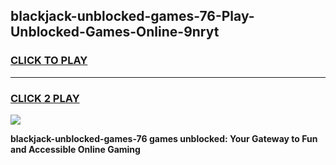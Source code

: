 
## blackjack-unblocked-games-76-Play-Unblocked-Games-Online-9nryt
<h3>
<a href="https://premium76.site?title=blackjack-unblocked-games-76&ref=24A">CLICK TO PLAY</a></h3>
<hr>

<h3>
<a href="https://premium76.site?title=blackjack-unblocked-games-76&ref=24A">CLICK 2 PLAY</a>
  
</h3>

<a href="https://premium76.site?title=blackjack-unblocked-games-76&ref=24A"><img src="https://clearcache.store/games.png"></a>


**blackjack-unblocked-games-76 games unblocked: Your Gateway to Fun and Accessible Online Gaming**
